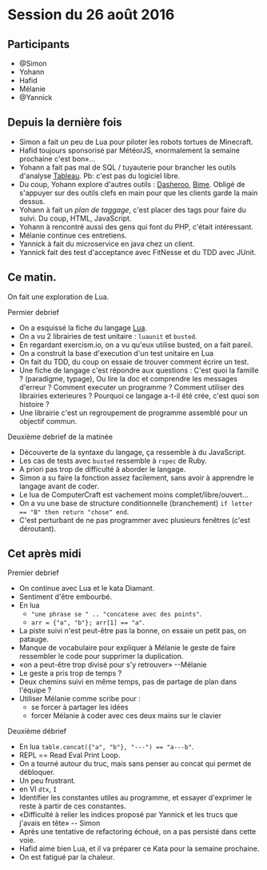 # Session du 26 août 2016

## Participants

- @Simon
- Yohann
- Hafid
- Mélanie
- @Yannick

## Depuis la dernière fois

- Simon a fait un peu de Lua pour piloter les robots tortues de Minecraft.
- Hafid toujours sponsorisé par MétéorJS, «normalement la semaine prochaine
  c'est bon»...
- Yohann a fait pas mal de SQL / tuyauterie pour brancher les outils d'analyse
  [Tableau](http://www.tableau.com/). Pb: c'est pas du logiciel libre.
- Du coup, Yohann explore d'autres outils :
  [Dasheroo](https://www.dasheroo.com/), [Bime](https://fr.bimeanalytics.com/).
  Obligé de s'appuyer sur des outils clefs en main pour que les clients garde
  la main dessus.
- Yohann à fait un _plan de taggage_, c'est placer des tags pour faire du
  suivi. Du coup, HTML, JavaScript.
- Yohann à rencontré aussi des gens qui font du PHP, c'était intéressant.
- Mélanie continue ces entretiens.
- Yannick à fait du microservice en java chez un client.
- Yannick fait des test d'acceptance avec FitNesse et du TDD avec JUnit.

## Ce matin.

On fait une exploration de Lua.

Permier debrief

- On a esquissé la fiche du langage [Lua](http://lua.org).
- On a vu 2 librairies de test unitaire : `luaunit` et `busted`.
- En regardant exercism.io, on a vu qu'eux utilise busted, on a fait pareil.
- On a construit la base d'execution d'un test unitaire en Lua
- On fait du TDD, du coup on essaie de trouver comment écrire un test.
- Une fiche de langage c'est répondre aux questions : C'est quoi la famille ?
  (paradigme, typage), Ou lire la doc et comprendre les messages d'erreur ?
  Comment executer un programme ? Comment utiliser des librairies exterieures ?
  Pourquoi ce langage a-t-il été crée, c'est quoi son histoire ?
- Une librairie c'est un regroupement de programme assemblé pour un objectif
  commun.

Deuxième debrief de la matinée

- Découverte de la syntaxe du langage, ça ressemble à du JavaScript.
- Les cas de tests avec `busted` ressemble à `rspec` de Ruby.
- A priori pas trop de difficulté à aborder le langage.
- Simon a su faire la fonction assez facilement, sans avoir à apprendre le
  langage avant de coder.
- Le lua de ComputerCraft est vachement moins complet/libre/ouvert...
- On a vu une base de structure conditionnelle (branchement) `if letter == "B"
  then return "chose" end`.
- C'est perturbant de ne pas programmer avec plusieurs fenêtres (c'est
  déroutant).

## Cet après midi

Premier debrief

- On continue avec Lua et le kata Diamant.
- Sentiment d'être embourbé.
- En lua
  - `"une phrase se " .. "concatene avec des points"`.
  - `arr = {"a", "b"}; arr[1] == "a"`.
- La piste suivi n'est peut-être pas la bonne, on essaie un petit pas, on
  patauge.
- Manque de vocabulaire pour expliquer à Mélanie le geste de faire ressembler
  le code pour supprimer la duplication.
- «on a peut-être trop divisé pour s'y retrouver» --Mélanie
- Le geste a pris trop de temps ?
- Deux chemins suivi en même temps, pas de partage de plan dans l'équipe ?
- Utiliser Mélanie comme scribe pour :
  - se forcer à partager les idées
  - forcer Mélanie à coder avec ces deux mains sur le clavier

Deuxième débrief

- En lua `table.concat({"a", "b"}, "---") == "a---b"`.
- REPL == Read Eval Print Loop.
- On a tourné autour du truc, mais sans penser au concat qui permet de
  débloquer.
- Un peu frustrant.
- en VI `dtx`, `I`
- Identifier les constantes utiles au programme, et essayer d'exprimer le reste
  à partir de ces constantes.
- «Difficulté à relier les indices proposé par Yannick et les trucs que j'avais
  en tête» -- Simon
- Après une tentative de refactoring échoué, on a pas persisté dans cette voie.
- Hafid aime bien Lua, et il va préparer ce Kata pour la semaine prochaine.
- On est fatigué par la chaleur.
